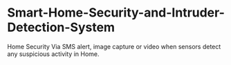 # Smart-Home-Security-and-Intruder-Detection-System
Home Security Via SMS alert, image capture or video when sensors detect any suspicious activity in Home.
